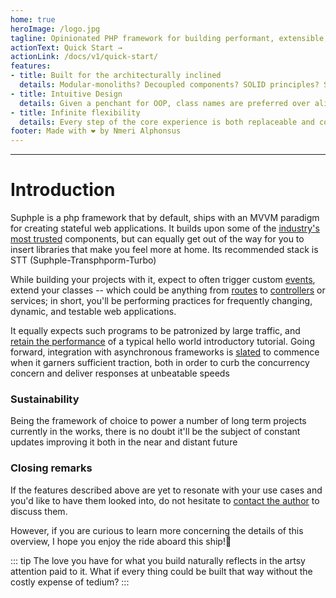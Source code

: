 ```yaml
---
home: true
heroImage: /logo.jpg
tagline: Opinionated PHP framework for building performant, extensible, and testable web applications
actionText: Quick Start →
actionLink: /docs/v1/quick-start/
features:
- title: Built for the architecturally inclined
  details: Modular-monoliths? Decoupled components? SOLID principles? Slim controllers? If those terms appeal to you, you are at the right place!
- title: Intuitive Design
  details: Given a penchant for OOP, class names are preferred over aliases in all cases (labelling, payloads/DTOs, routing), both for instant recognition of its purpose and location, but for lazy-loading and auto-wiring them. In addition, there are includes, no folder scanning, no questionable instantiation (during booting or whenever) is done without your consent
- title: Infinite flexibility
  details: Every step of the core experience is both replaceable and configurable in order to maximize your comfort. No conventional assumptions are made regarding project's requirements. No hard-coded folder names. Don't like the ORM? Swap it out!
footer: Made with ❤️ by Nmeri Alphonsus
---
```



---
# Introduction

Suphple is a php framework that by default, ships with an MVVM paradigm for creating stateful web applications. It builds upon some of the [industry's most trusted](/docs/v1/database) components, but can equally get out of the way for you to insert libraries that make you feel more at home. Its recommended stack is STT (Suphple-Transphporm-Turbo)


While building your projects with it, expect to often trigger custom [events](/docs/v1/events), extend your classes -- which could be anything from [routes](/docs/v1/routing) to [controllers](/docs/v1/controllers) or services; in short, you'll be performing practices for frequently changing, dynamic, and testable web applications.

It equally expects such programs to be patronized by large traffic, and [retain the performance](/docs/v1/flows) of a typical hello world introductory tutorial. Going forward, integration with asynchronous frameworks is [slated](/docs/v1/roadmap) to commence when it garners sufficient traction, both in order to curb the concurrency concern and deliver responses at unbeatable speeds

<!-- #how does it compare against others?
Present performance benchmarks -->

### Sustainability

Being the framework of choice to power a number of long term projects currently in the works, there is no doubt it'll be the subject of constant updates improving it both in the near and distant future

### Closing remarks
If the features described above are yet to resonate with your use cases and you'd like to have them looked into, do not hesitate to [contact the author](mailto:vainglories@gmail.com) to discuss them. 

However, if you are curious to learn more concerning the details of this overview, I hope you enjoy the ride aboard this ship!🚤

::: tip
The love you have for what you build naturally reflects in the artsy attention paid to it. What if every thing could be built that way without the costly expense of tedium?
:::